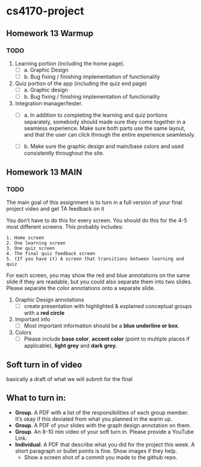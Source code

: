 # cs4170-project

## Homework 13 Warmup

### TODO

1. Learning portion (including the home page).
    - [ ] a. Graphic Design
    - [ ] b. Bug fixing / finishing implementation of functionality
2. Quiz portion of the app (including the quiz end page)
    - [ ] a. Graphic design
    - [ ] b. Bug fixing / finishing implementation of functionality
3. Integration manager/tester.
    - [ ] a. In addition to completing the learning and quiz portions separately, somebody should made sure they come together in a seamless experience. Make sure both parts use the same layout, and that the user can click through the entire experience seamlessly.
    - [ ] b. Make sure the graphic design and main/base colors and used consistently
throughout the site.


## Homework 13 MAIN

### TODO

The main goal of this assignment is to turn in a full version of your final project video and get TA feedback on it

You don’t have to do this for every screen. You should do this for the 4-5 most different screens. This probably includes:

    1. Home screen
    2. One learning screen
    3. One quiz screen
    4. The final quiz feedback screen
    5. (If you have it) A screen that transitions between learning and quiz
    
For each screen, you may show the red and blue annotations on the same slide if they are readable, but you could also separate them into two slides. Please separate the color annotations onto a separate slide.

1. Graphic Design annotations
    - [ ] create presentation with highlighted & explained conceptual groups with a **red circle**
2. Important info 
    - [ ] Most important information should be a **blue underline or box**.
3. Colors 
    - [ ] Please include **base color**, **accent color** (point to multiple places if applicable), **light grey** and **dark grey.**

## Soft turn in of video 

basically a draft of what we will submit for the final

## What to turn in:
* **Group**. A PDF with a list of the responsibilities of each group member. It’s okay if this
deviated from what you planned in the warm up.
* **Group**. A PDF of your slides with the graph design annotation on them.
* **Group**. An 8-10 min video of your soft turn in. Please provide a YouTube Link.
* **Individual**. A PDF that describe what you did for the project this week. A short paragraph or bullet points is fine. Show images if they help.
    * Show a screen shot of a commit you made to the github repo.
